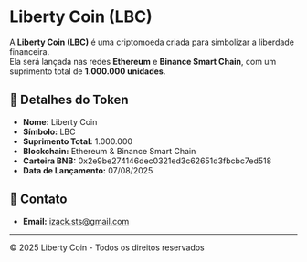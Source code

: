 # Liberty Coin (LBC)

A **Liberty Coin (LBC)** é uma criptomoeda criada para simbolizar a liberdade financeira.  
Ela será lançada nas redes **Ethereum** e **Binance Smart Chain**, com um suprimento total de **1.000.000 unidades**.

## 📜 Detalhes do Token
- **Nome:** Liberty Coin
- **Símbolo:** LBC
- **Suprimento Total:** 1.000.000
- **Blockchain:** Ethereum & Binance Smart Chain
- **Carteira BNB:** 0x2e9be274146dec0321ed3c62651d3fbcbc7ed518
- **Data de Lançamento:** 07/08/2025

## 📧 Contato
- **Email:** izack.sts@gmail.com

---

© 2025 Liberty Coin - Todos os direitos reservados
